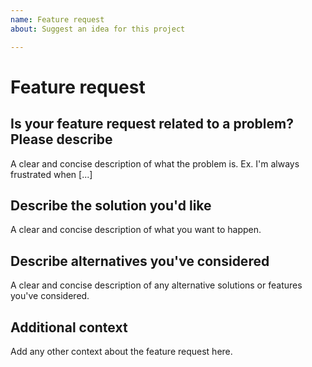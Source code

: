 ```yaml
---
name: Feature request
about: Suggest an idea for this project

---
```


# Feature request

## Is your feature request related to a problem? Please describe

A clear and concise description of what the problem is. Ex. I'm always
frustrated when [...]

## Describe the solution you'd like

A clear and concise description of what you want to happen.

## Describe alternatives you've considered

A clear and concise description of any alternative solutions or features
you've considered.

## Additional context

Add any other context about the feature request here.
